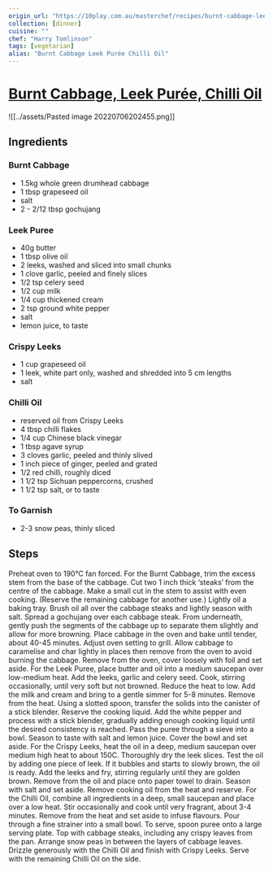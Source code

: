 ```yaml
---
origin_url: "https://10play.com.au/masterchef/recipes/burnt-cabbage-leek-puree-chilli-oil/r220330bmzke"
collection: [dinner]
cuisine: ""
chef: "Harry Tomlinson"
tags: [vegetarian]
alias: "Burnt Cabbage Leek Purée Chilli Oil"
---
```

# [Burnt Cabbage, Leek Purée, Chilli Oil](https://10play.com.au/masterchef/recipes/burnt-cabbage-leek-puree-chilli-oil/r220330bmzke)


![[../assets/Pasted image 20220706202455.png]]

## Ingredients

### Burnt Cabbage

- 1.5kg whole green drumhead cabbage
- 1 tbsp grapeseed oil
- salt
- 2 - 2/12 tbsp gochujang

### Leek Puree

- 40g butter
- 1 tbsp olive oil
- 2 leeks, washed and sliced into small chunks
- 1 clove garlic, peeled and finely slices
- 1/2 tsp celery seed
- 1/2 cup milk
- 1/4 cup thickened cream
- 2 tsp ground white pepper
- salt
- lemon juice, to taste

### Crispy Leeks

- 1 cup grapeseed oil
- 1 leek, white part only, washed and shredded into 5 cm lengths
- salt

### Chilli Oil

- reserved oil from Crispy Leeks
- 4 tbsp chilli flakes
- 1/4 cup Chinese black vinegar
- 1 tbsp agave syrup
- 3 cloves garlic, peeled and thinly slived
- 1 inch piece of ginger, peeled and grated
- 1/2 red chilli, roughly diced
- 1 1/2 tsp Sichuan peppercorns, crushed
- 1 1/2 tsp salt, or to taste

### To Garnish

- 2-3 snow peas, thinly sliced

## Steps

Preheat oven to 190°C fan forced.
For the Burnt Cabbage, trim the excess stem from the base of the cabbage. Cut two 1 inch thick ‘steaks’ from the centre of the cabbage. Make a small cut in the stem to assist with even cooking. (Reserve the remaining cabbage for another use.)
Lightly oil a baking tray. Brush oil all over the cabbage steaks and lightly season with salt.
Spread a gochujang over each cabbage steak. From underneath, gently push the segments of the cabbage up to separate them slightly and allow for more browning.
Place cabbage in the oven and bake until tender, about 40-45 minutes. Adjust oven setting to grill. Allow cabbage to caramelise and char lightly in places then remove from the oven to avoid burning the cabbage. Remove from the oven, cover loosely with foil and set aside.
For the Leek Puree, place butter and oil into a medium saucepan over low-medium heat.
Add the leeks, garlic and celery seed. Cook, stirring occasionally, until very soft but not browned.
Reduce the heat to low. Add the milk and cream and bring to a gentle simmer for 5-8 minutes. Remove from the heat.
Using a slotted spoon, transfer the solids into the canister of a stick blender. Reserve the cooking liquid. Add the white pepper and process with a stick blender, gradually adding enough cooking liquid until the desired consistency is reached. Pass the puree through a sieve into a bowl. Season to taste with salt and lemon juice. Cover the bowl and set aside.
For the Crispy Leeks, heat the oil in a deep, medium saucepan over medium high heat to about 150C.
Thoroughly dry the leek slices. Test the oil by adding one piece of leek. If it bubbles and starts to slowly brown, the oil is ready. Add the leeks and fry, stirring regularly until they are golden brown.
Remove from the oil and place onto paper towel to drain. Season with salt and set aside.
Remove cooking oil from the heat and reserve.
For the Chilli Oil, combine all ingredients in a deep, small saucepan and place over a low heat. Stir occasionally and cook until very fragrant, about 3-4 minutes. Remove from the heat and set aside to infuse flavours. Pour through a fine strainer into a small bowl.
To serve, spoon puree onto a large serving plate. Top with cabbage steaks, including any crispy leaves from the pan. Arrange snow peas in between the layers of cabbage leaves. Drizzle generously with the Chilli Oil and finish with Crispy Leeks. Serve with the remaining Chilli Oil on the side.